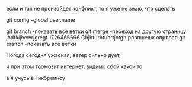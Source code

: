 если и так не произойдет конфликт, то я уже не знаю, что сделать


git config -global user.name

git branch -показать все ветки
git merge -переход на другую страницу
jhdfkljhewrjgregt
1726466696
Ghjhfurhtuhrtjntgh
рпрпшешк
опрпрап
git branch -показать все ветки

Погода сегодня ужасная, ветер сильно дует, 


и при этом тормозит интернет, видимо сбой какой то

а я учусь в Гикбрейнсу

